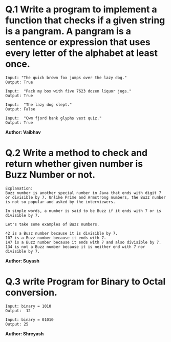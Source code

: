 # Q.1 Write a program to implement a function that checks if a given string is a pangram. A pangram is a sentence or expression that uses every letter of the alphabet at least once.
```
Input: "The quick brown fox jumps over the lazy dog."
Output: True

Input:  "Pack my box with five 7623 dozen liquor jugs."
Output: True

Input:  "The lazy dog slept."
Output: False

Input:  "Cwm fjord bank glyphs vext quiz."
Output: True
```
**Author: Vaibhav**

# Q.2 Write a method to check and return whether given number is Buzz Number or not.
```
Explanation:
Buzz number is another special number in Java that ends with digit 7 or divisible by 7. Unlike Prime and Armstrong numbers, the Buzz number is not so popular and asked by the interviewers.

In simple words, a number is said to be Buzz if it ends with 7 or is divisible by 7.

Let's take some examples of Buzz numbers.

42 is a Buzz number because it is divisible by 7.
107 is a Buzz number because it ends with 7.
147 is a Buzz number because it ends with 7 and also divisible by 7.
134 is not a Buzz number because it is neither end with 7 nor divisible by 7.

```
**Author: Suyash**

# Q.3 write Program for Binary to Octal conversion.
```
Input: binary = 1010
Output:  12

Input: binary = 01010
Output: 25
```
**Author: Shreyash**

